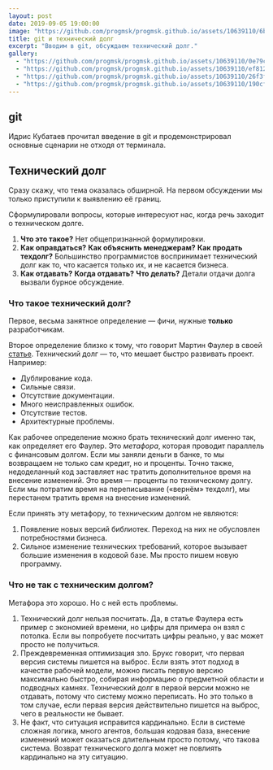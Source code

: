 ```yaml
---
layout: post
date: 2019-09-05 19:00:00
image: "https://github.com/progmsk/progmsk.github.io/assets/10639110/6b19ddc3-59fe-41ca-845e-b18034120b60"
title: git и технический долг
excerpt: "Вводим в git, обсуждаем технический долг."
gallery:
  - "https://github.com/progmsk/progmsk.github.io/assets/10639110/0e79cff8-0f0f-4cc4-ba06-a2a2ad1ba553"
  - "https://github.com/progmsk/progmsk.github.io/assets/10639110/ef812e53-2d18-4d6e-97da-bbd73c6dcd91"
  - "https://github.com/progmsk/progmsk.github.io/assets/10639110/26f3ff57-06a8-4b16-b29d-d08bad1a2934"
  - "https://github.com/progmsk/progmsk.github.io/assets/10639110/190cf331-4747-43ce-a444-5d62a5e6a4c4"
---
```


## git

Идрис Кубатаев прочитал введение в git и продемонстрировал основные сценарии не отходя от терминала.

## Технический долг

Сразу скажу, что тема оказалась обширной. На первом обсуждении мы только приступили к выявлению её границ.

Сформулировали вопросы, которые интересуют нас, когда речь заходит о техническом долге.

1. **Что это такое?** Нет общепризнанной формулировки.
1. **Как оправдаться?** **Как объяснить менеджерам?** **Как продать техдолг?** Большинство программистов воспринимает технический долг как то, что касается только их, и не касается бизнеса.
1. **Как отдавать?** **Когда отдавать?** **Что делать?** Детали отдачи долга вызвали бурное обсуждение.

### Что такое технический долг?

Первое, весьма занятное определение&nbsp;&mdash; фичи, нужные **только** разработчикам.

Второе определение близко к тому, что говорит Мартин Фаулер в своей [статье](https://habr.com/ru/post/453280/). Технический долг&nbsp;&mdash; то, что мешает быстро развивать проект. Например:

* Дублирование кода.
* Сильные связи.
* Отсутствие документации.
* Много неисправленных ошибок.
* Отсутствие тестов.
* Архитектурные проблемы.

Как рабочее определение можно брать технический долг именно так, как определяет его Фаулер. Это *метафора*, которая проводит параллель с финансовым долгом. Если мы заняли деньги в банке, то мы возвращаем не только сам кредит, но и проценты. Точно также, недоделанный код заставляет нас тратить дополнительное время на внесение изменений. Это время&nbsp;&mdash; проценты по техническому долгу. Если мы потратим время на переписывание (&laquo;вернём&raquo; техдолг), мы перестанем тратить время на внесение изменений.

Если принять эту метафору, то техническим долгом не являются:

1. Появление новых версий библиотек. Переход на них не обусловлен потребностями бизнеса.
1. Сильное изменение технических требований, которое вызывает большие изменения в кодовой базе. Мы просто пишем новую программу.

### Что не так с техническим долгом?

Метафора это хорошо. Но с ней есть проблемы.

1. Технический долг нельзя посчитать. Да, в статье Фаулера есть пример с экономией времени, но цифры для примера он взял с потолка. Если вы попробуете посчитать цифры реально, у вас может просто не получиться.
1. Преждевременная оптимизация зло. Брукс говорит, что первая версия системы пишется на выброс. Если взять этот подход в качестве рабочей модели, можно писать первую версию максимально быстро, собирая информацию о предметной области и подводных камнях. Технический долг в первой версии можно не отдавать, потому что систему можно переписать. Но это только в том случае, если первая версия действительно пишется на выброс, чего в реальности не бывает.
1. Не факт, что ситуация исправится кардинально. Если в системе сложная логика, много агентов, большая кодовая база, внесение изменений может оказаться длительным просто потому, что такова система. Возврат технического долга может не повлиять кардинально на эту ситуацию.
